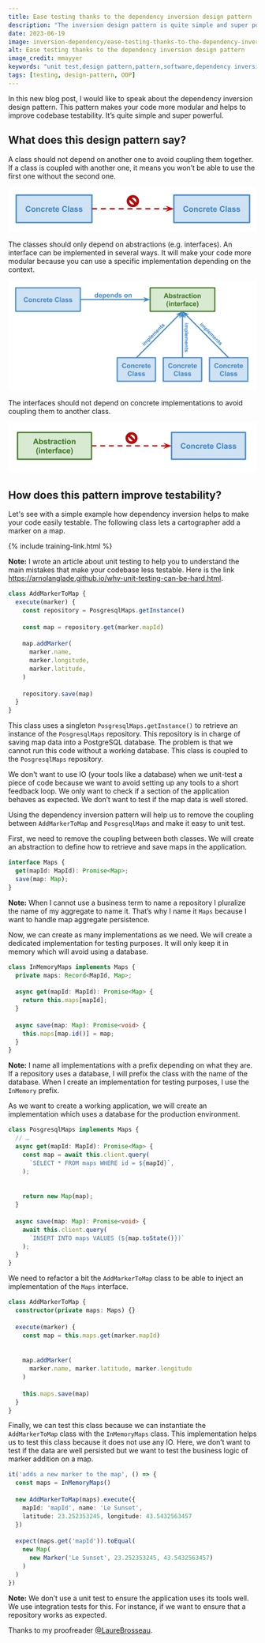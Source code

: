 ```yaml
---
title: Ease testing thanks to the dependency inversion design pattern
description: "The inversion design pattern is quite simple and super powerful. It makes your code more modular. It lets you change a class's dependency to another one depending on the context. It is a good way to decouple your code from IO to make it testable."
date: 2023-06-19
image: inversion-dependency/ease-testing-thanks-to-the-dependency-inversion-design-pattern.webp
alt: Ease testing thanks to the dependency inversion design pattern
image_credit: mmayyer
keywords: "unit test,design pattern,pattern,software,dependency inversion,dependency injection,test,typescript"
tags: [testing, design-pattern, OOP]
---
```


In this new blog post, I would like to speak about the dependency inversion design pattern. This pattern makes your code more modular and helps to improve codebase testability. It’s quite simple and super powerful.
## What does this design pattern say?
A class should not depend on another one to avoid coupling them together. If a class is coupled with another one, it means you won’t be able to use the first one without the second one.

![Concrete class should not use concrete class](images/posts/inversion-dependency/concrete-class-should-not-use-concrete-class.svg)

The classes should only depend on abstractions (e.g. interfaces). An interface can be implemented in several ways. It will make your code more modular because you can use a specific implementation depending on the context.

![Concrete class should depend on abstraction](images/posts/inversion-dependency/depend-on-abstraction.svg)

The interfaces should not depend on concrete implementations to avoid coupling them to another class.

![Abstraction should not use concrete class](images/posts/inversion-dependency/abstraction-should-not-use-concrete-class.svg)

## How does this pattern improve testability?

Let's see with a simple example how dependency inversion helps to make your code easily testable. The following class lets a cartographer add a marker on a map.

{% include training-link.html %}

**Note:** I wrote an article about unit testing to help you to understand the main mistakes that make your codebase less testable. Here is the link https://arnolanglade.github.io/why-unit-testing-can-be-hard.html.

```ts
class AddMarkerToMap {
  execute(marker) {
    const repository = PosgresqlMaps.getInstance()
    
    const map = repository.get(marker.mapId)
    
    map.addMarker(
      marker.name,
      marker.longitude,
      marker.latitude,
    )

    repository.save(map)
  }
}
```

This class uses a singleton `PosgresqlMaps.getInstance()` to retrieve an instance of the `PosgresqlMaps` repository. This repository is in charge of saving map data into a PostgreSQL database. The problem is that we cannot run this code without a working database. This class is coupled to the `PosgresqlMaps` repository.

We don't want to use IO (your tools like a database) when we unit-test a piece of code because we want to avoid setting up any tools to a short feedback loop. We only want to check if a section of the application behaves as expected. We don’t want to test if the map data is well stored.

Using the dependency inversion pattern will help us to remove the coupling between  `AddMarkerToMap` and `PosgresqlMaps` and make it easy to unit test.

First, we need to remove the coupling between both classes. We will create an abstraction to define how to retrieve and save maps in the application.

```ts
interface Maps {
  get(mapId: MapId): Promise<Map>;
  save(map: Map);
}
```

**Note:** When I cannot use a business term to name a repository I pluralize the name of my aggregate to name it. That’s why I name it `Maps` because I want to handle map aggregate persistence.

Now, we can create as many implementations as we need. We will create a dedicated implementation for testing purposes. It will only keep it in memory which will avoid using a database.

```ts
class InMemoryMaps implements Maps {
  private maps: Record<MapId, Map>;
  
  async get(mapId: MapId): Promise<Map> {
    return this.maps[mapId];
  }

  async save(map: Map): Promise<void> {
    this.maps[map.id()] = map;
  }
}
```

**Note:** I name all implementations with a prefix depending on what they are. If a repository uses a database, I will prefix the class with the name of the database. When I create an implementation for testing purposes, I use the `InMemory` prefix.

As we want to create a working application, we will create an implementation which uses a database for the production environment.

```ts
class PosgresqlMaps implements Maps {
  // …
  async get(mapId: MapId): Promise<Map> {
    const map = await this.client.query(
      `SELECT * FROM maps WHERE id = ${mapId}`,
    );


    return new Map(map);
  }
  
  async save(map: Map): Promise<void> {
    await this.client.query(
      `INSERT INTO maps VALUES (${map.toState()})`
    );
  }
}
```

We need to refactor a bit the `AddMarkerToMap` class to be able to inject an implementation of the `Maps` interface.

```ts
class AddMarkerToMap {
  constructor(private maps: Maps) {}
  
  execute(marker) {
    const map = this.maps.get(marker.mapId)


    map.addMarker(
      marker.name, marker.latitude, marker.longitude
    )
    
    this.maps.save(map)
  }
}
```

Finally, we can test this class because we can instantiate the `AddMarkerToMap` class with the `InMemoryMaps` class. This implementation helps us to test this class because it does not use any IO. Here, we don’t want to test if the data are well persisted but we want to test the business logic of marker addition on a map.

```ts
it('adds a new marker to the map', () => {
  const maps = InMemoryMaps()
  
  new AddMarkerToMap(maps).execute({
    mapId: 'mapId', name: 'Le Sunset',
    latitude: 23.252353245, longitude: 43.5432563457
  })
  
  expect(maps.get('mapId')).toEqual(
    new Map(
      new Marker('Le Sunset', 23.252353245, 43.5432563457)
    )
  )
})
```

**Note:** We don’t use a unit test to ensure the application uses its tools well. We use integration tests for this. For instance, if we want to ensure that a repository works as expected. 

Thanks to my proofreader [@LaureBrosseau](https://www.linkedin.com/in/laurebrosseau).
